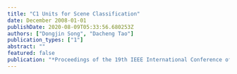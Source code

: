 ```yaml
---
title: "C1 Units for Scene Classification"
date: December 2008-01-01
publishDate: 2020-08-09T05:33:56.680253Z
authors: ["Dongjin Song", "Dacheng Tao"]
publication_types: ["1"]
abstract: ""
featured: false
publication: "*Proceedings of the 19th IEEE International Conference of Pattern Recognition (ICPR)*"
---
```


